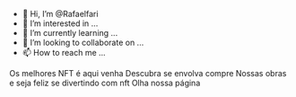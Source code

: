 - 👋 Hi, I’m @Rafaelfari
- 👀 I’m interested in ...
- 🌱 I’m currently learning ...
- 💞️ I’m looking to collaborate on ...
- 📫 How to reach me ...

<!---
Rafaelfari/Rafaelfari is a ✨ special ✨ repository because its `README.md` (this file) appears on your GitHub profile.
You can click the Preview link to take a look at your changes.
--->
Os melhores NFT é aqui venha Descubra se envolva compre Nossas obras e seja feliz se divertindo com nft Olha nossa página

